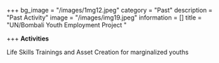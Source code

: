 +++
bg_image = "/images/1mg12.jpeg"
category = "Past"
description = "Past Activity"
image = "/images/img19.jpeg"
information = []
title = "UN/Bombali Youth  Employment  Project "

+++
**Activities**

Life Skills Trainings and Asset Creation for marginalized youths